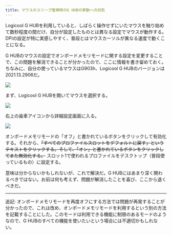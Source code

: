```yaml
---
title: マウスのスリープ復帰時のG HUBの挙動への対処
---
```


Logicool G HUBを利用していると、しばらく操作せずにいたマウスを触り始めて数秒程度の間だけ、自分が設定したものとは異なる設定でマウスが動作する。DPIの設定が特に実感しやすく、普段とはマウスカーソルが異なる速度で動くことになる。

G HUBのマウスの設定でオンボードメモリモードに関する設定を変更することで、この問題を解消できることが分かったので、ここに情報を書き留めておく。ちなみに、自分の使っているマウスはG903h、Logicool G HUBのバージョンは2021.13.2906だ。

![](https://i.imgur.com/fEcDBsKh.png)

まず、Logicool G HUBを開いてマウスを選択する。

![](https://i.imgur.com/LNPgzD5h.png)

右上の歯車アイコンから詳細設定画面に入る。

![](https://i.imgur.com/r2EQX6yh.png)

オンボードメモリモードの「オフ」と書かれているボタンをクリックして有効化する。それから、~~「すべてのプロファイルスロットをデフォルトに戻す」というテキストをクリックする。そして、「オン」と書かれているボタンをクリックしてまた無効化する。~~ スロット1で使われるプロファイルをデスクトップ（普段使っているもの）に設定する。

意味は分からないかもしれないが、これで解決だ。G HUBにはあまり深く関わるべきではない。お前は何も考えず、問題が解消したことを喜び、ここから退くべきだ。

---

追記: オンボードメモリモードを再度オフにする方法では問題が再発することが分かったので、これは改め、オンボードメモリモードを利用するという別の方法を記載することにした。このモードは利用できる機能に制限のあるモードのようなので、G HUBのすべての機能を使いたいという場合には不適切かもしれない。
